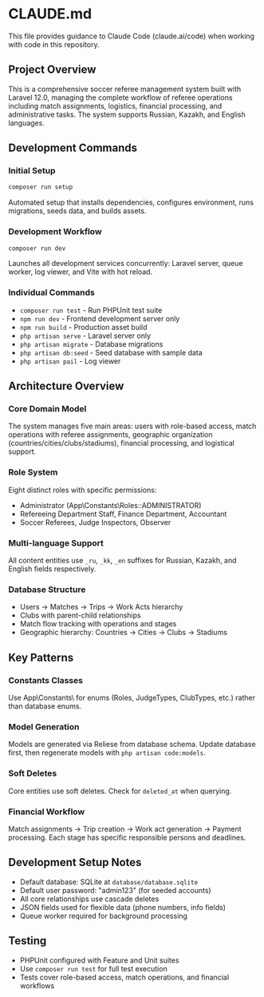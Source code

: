 # CLAUDE.md

This file provides guidance to Claude Code (claude.ai/code) when working with code in this repository.

## Project Overview

This is a comprehensive soccer referee management system built with Laravel 12.0, managing the complete workflow of referee operations including match assignments, logistics, financial processing, and administrative tasks. The system supports Russian, Kazakh, and English languages.

## Development Commands

### Initial Setup
```bash
composer run setup
```
Automated setup that installs dependencies, configures environment, runs migrations, seeds data, and builds assets.

### Development Workflow
```bash
composer run dev
```
Launches all development services concurrently: Laravel server, queue worker, log viewer, and Vite with hot reload.

### Individual Commands
- `composer run test` - Run PHPUnit test suite
- `npm run dev` - Frontend development server only
- `npm run build` - Production asset build
- `php artisan serve` - Laravel server only
- `php artisan migrate` - Database migrations
- `php artisan db:seed` - Seed database with sample data
- `php artisan pail` - Log viewer

## Architecture Overview

### Core Domain Model
The system manages five main areas: users with role-based access, match operations with referee assignments, geographic organization (countries/cities/clubs/stadiums), financial processing, and logistical support.

### Role System
Eight distinct roles with specific permissions:
- Administrator (App\Constants\Roles::ADMINISTRATOR)
- Refereeing Department Staff, Finance Department, Accountant
- Soccer Referees, Judge Inspectors, Observer

### Multi-language Support
All content entities use `_ru`, `_kk`, `_en` suffixes for Russian, Kazakh, and English fields respectively.

### Database Structure
- Users → Matches → Trips → Work Acts hierarchy
- Clubs with parent-child relationships
- Match flow tracking with operations and stages
- Geographic hierarchy: Countries → Cities → Clubs → Stadiums

## Key Patterns

### Constants Classes
Use App\Constants\ for enums (Roles, JudgeTypes, ClubTypes, etc.) rather than database enums.

### Model Generation
Models are generated via Reliese from database schema. Update database first, then regenerate models with `php artisan code:models`.

### Soft Deletes
Core entities use soft deletes. Check for `deleted_at` when querying.

### Financial Workflow
Match assignments → Trip creation → Work act generation → Payment processing. Each stage has specific responsible persons and deadlines.

## Development Setup Notes

- Default database: SQLite at `database/database.sqlite`
- Default user password: "admin123" (for seeded accounts)
- All core relationships use cascade deletes
- JSON fields used for flexible data (phone numbers, info fields)
- Queue worker required for background processing

## Testing

- PHPUnit configured with Feature and Unit suites
- Use `composer run test` for full test execution
- Tests cover role-based access, match operations, and financial workflows